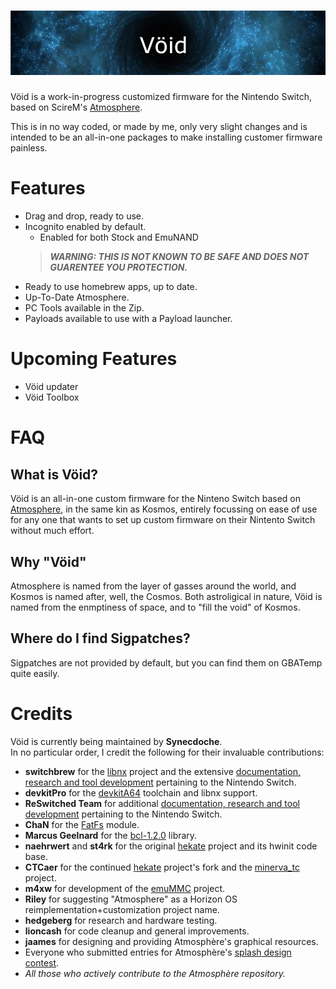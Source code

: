 ![Banner](img/banner.png?raw=true)
=====

Vöid is a work-in-progress customized firmware for the Nintendo Switch, based on ScireM's [Atmosphere](https://github.com/Atmosphere-NX/Atmosphere/blob/master/README.md).

This is in no way coded, or made by me, only very slight changes and is intended to be an all-in-one packages to make installing customer firmware painless.

# Features

- Drag and drop, ready to use.
- Incognito enabled by default.
  - Enabled for both Stock and EmuNAND
  > ***WARNING: THIS IS NOT KNOWN TO BE SAFE AND DOES NOT GUARENTEE YOU PROTECTION.*** 
- Ready to use homebrew apps, up to date.
- Up-To-Date Atmosphere.
- PC Tools available in the Zip.
- Payloads available to use with a Payload launcher.

Upcoming Features
=====

- Vöid updater
- Vöid Toolbox

FAQ
=====

## What is Vöid?

Vöid is an all-in-one custom firmware for the Ninteno Switch based on [Atmosphere](https://github.com/Atmosphere-NX/Atmosphere/blob/master/README.md), in the same kin as Kosmos, entirely focussing on ease of use for any one that wants to set up custom firmware on their Nintento Switch without much effort.

## Why "Vöid"

Atmosphere is named from the layer of gasses around the world, and Kosmos is named after, well, the Cosmos. Both astroligical in nature, Vöid is named from the enmptiness of space, and to "fill the void" of Kosmos.

## Where do I find Sigpatches?

Sigpatches are not provided by default, but you can find them on GBATemp quite easily. 

Credits
=====

Vöid is currently being maintained by __Synecdoche__.<br>
In no particular order, I credit the following for their invaluable contributions:

* __switchbrew__ for the [libnx](https://github.com/switchbrew/libnx) project and the extensive [documentation, research and tool development](http://switchbrew.org) pertaining to the Nintendo Switch.
* __devkitPro__ for the [devkitA64](https://devkitpro.org/) toolchain and libnx support.
* __ReSwitched Team__ for additional [documentation, research and tool development](https://reswitched.team/) pertaining to the Nintendo Switch.
* __ChaN__ for the [FatFs](http://elm-chan.org/fsw/ff/00index_e.html) module.
* __Marcus Geelnard__ for the [bcl-1.2.0](https://sourceforge.net/projects/bcl/files/bcl/bcl-1.2.0) library.
* __naehrwert__ and __st4rk__ for the original [hekate](https://github.com/nwert/hekate) project and its hwinit code base.
* __CTCaer__ for the continued [hekate](https://github.com/CTCaer/hekate) project's fork and the [minerva_tc](https://github.com/CTCaer/minerva_tc) project.
* __m4xw__ for development of the [emuMMC](https://github.com/m4xw/emummc) project.
* __Riley__ for suggesting "Atmosphere" as a Horizon OS reimplementation+customization project name.
* __hedgeberg__ for research and hardware testing.
* __lioncash__ for code cleanup and general improvements.
* __jaames__ for designing and providing Atmosphère's graphical resources.
* Everyone who submitted entries for Atmosphère's [splash design contest](https://github.com/Atmosphere-NX/Atmosphere-splashes).
* _All those who actively contribute to the Atmosphère repository._
